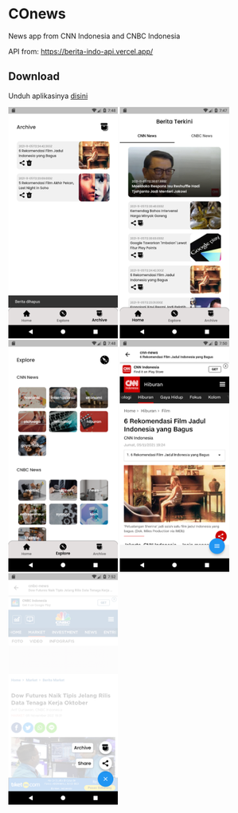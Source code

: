 # COnews
News app from CNN Indonesia and CNBC Indonesia

API from: https://berita-indo-api.vercel.app/
## Download
Unduh aplikasinya [disini](https://github.com/maulana2468/COnews/releases/download/apk/COnews.apk)

<img src="https://github.com/maulana2468/COnews/blob/main/screenshots/1.png" width="220">
<img src="https://github.com/maulana2468/COnews/blob/main/screenshots/2.png" width="220">
<img src="https://github.com/maulana2468/COnews/blob/main/screenshots/3.png" width="220">
<img src="https://github.com/maulana2468/COnews/blob/main/screenshots/4.png" width="220">
<img src="https://github.com/maulana2468/COnews/blob/main/screenshots/5.png" width="220">
